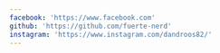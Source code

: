 ```yaml
---
facebook: 'https://www.facebook.com'
github: 'https://github.com/fuerte-nerd'
instagram: 'https://www.instagram.com/dandroos82/'
---
```


